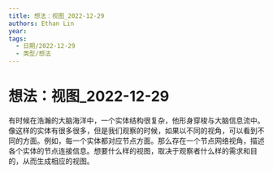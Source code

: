 ```yaml
---
title: 想法：视图_2022-12-29
authors: Ethan Lin
year:
tags:
  - 日期/2022-12-29 
  - 类型/想法 
---
```



# 想法：视图_2022-12-29





有时候在浩瀚的大脑海洋中，一个实体结构很复杂，他形身穿梭与大脑信息流中。像这样的实体有很多很多，但是我们观察的时候，如果以不同的视角，可以看到不同的方面。例如，每一个实体都对应节点方面。那么存在一个节点网络视角，描述各个实体的节点连接信息。想要什么样的视图，取决于观察者什么样的需求和目的，从而生成相应的视图。

